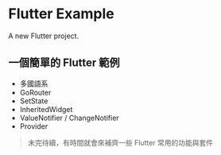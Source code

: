 # Flutter Example

A new Flutter project.

## 一個簡單的 Flutter 範例
- 多國語系
- GoRouter
- SetState
- InheritedWidget
- ValueNotifier / ChangeNotifier
- Provider

> 未完待續，有時間就會來補齊一些 Flutter 常用的功能與套件
